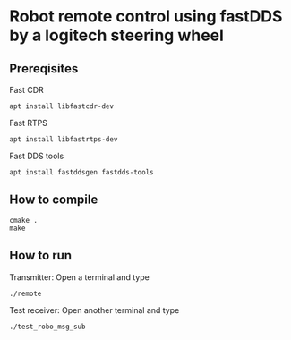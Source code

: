 # Robot remote control using fastDDS by a logitech steering wheel

## Prereqisites

Fast CDR
```
apt install libfastcdr-dev
```

Fast RTPS
```
apt install libfastrtps-dev
```

Fast DDS tools
```
apt install fastddsgen fastdds-tools
```

## How to compile

```
cmake .
make
```


## How to run

Transmitter: Open a terminal and type
```
./remote
```

Test receiver: Open another terminal and type

```
./test_robo_msg_sub
```
